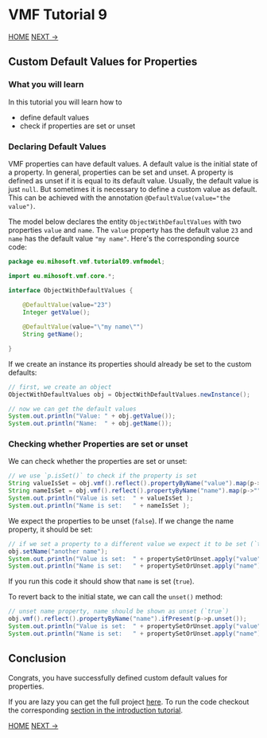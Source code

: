 # VMF Tutorial 9

[HOME](https://github.com/miho/VMF-Tutorials/blob/master/README.md) [NEXT ->](https://github.com/miho/VMF-Tutorials/blob/master/VMF-Tutorial-10/README.md)

## Custom Default Values for Properties

### What you will learn

In this tutorial you will learn how to

- define default values
- check if properties are set or unset

### Declaring Default Values

VMF properties can have default values. A default value is the initial state of a property. In general, properties can be set and unset. A property is defined as unset if it is equal to its default value. Usually, the default value is just `null`. But sometimes it is necessary to define a custom value as default. This can be achieved with the annotation `@DefaultValue(value="the value")`.

The model below declares the entity `ObjectWithDefaultValues` with two properties `value` and `name`. The `value` property has the default value `23` and `name` has the default value `"my name"`. Here's the corresponding source code:

```java
package eu.mihosoft.vmf.tutorial09.vmfmodel;

import eu.mihosoft.vmf.core.*;

interface ObjectWithDefaultValues {
    
    @DefaultValue(value="23")
    Integer getValue();

    @DefaultValue(value="\"my name\"")
    String getName();

}
```

If we create an instance its properties should already be set to the custom defaults:

```java
// first, we create an object
ObjectWithDefaultValues obj = ObjectWithDefaultValues.newInstance();

// now we can get the default values
System.out.println("Value: " + obj.getValue());
System.out.println("Name:  " + obj.getName());
```

### Checking whether Properties are set or unset

We can check whether the properties are set or unset:

```java
// we use `p.isSet()` to check if the property is set
String valueIsSet = obj.vmf().reflect().propertyByName("value").map(p->""+p.isSet()).orElse("<not available>");
String nameIsSet = obj.vmf().reflect().propertyByName("name").map(p->""+p.isSet()).orElse("<not available>");
System.out.println("Value is set:  " + valueIsSet );
System.out.println("Name is set:   " + nameIsSet );
```

We expect the properties to be unset (`false`). If we change the name property, it should be set:

```java
// if we set a property to a different value we expect it to be set (`true`)
obj.setName("another name");
System.out.println("Value is set:  " + propertySetOrUnset.apply("value") );
System.out.println("Name is set:   " + propertySetOrUnset.apply("name")  );
```

If you run this code it should show that `name` is set (`true`).

To revert back to the initial state, we can call the `unset()` method:

```java
// unset name property, name should be shown as unset (`true`)
obj.vmf().reflect().propertyByName("name").ifPresent(p->p.unset());
System.out.println("Value is set:  " + propertySetOrUnset.apply("value") );
System.out.println("Name is set:   " + propertySetOrUnset.apply("name")  );
```

## Conclusion

Congrats, you have successfully defined custom default values for properties. 

If you are lazy you can get the full project [here](https://github.com/miho/VMF-Tutorials/tree/master/VMF-Tutorial-09). To run the code checkout the corresponding [section in the introduction tutorial](https://github.com/miho/VMF-Tutorials/blob/master/VMF-Tutorial-01/README.md#running-the-tutorial).


[HOME](https://github.com/miho/VMF-Tutorials/blob/master/README.md) [NEXT ->](https://github.com/miho/VMF-Tutorials/blob/master/VMF-Tutorial-10/README.md)



